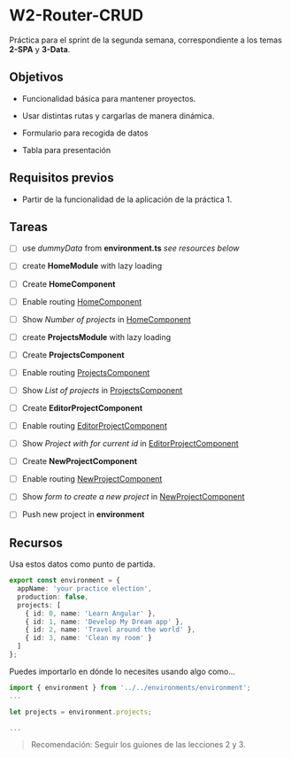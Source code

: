 # W2-Router-CRUD
Práctica para el sprint de la segunda semana, correspondiente a los temas **2-SPA** y **3-Data**.

## Objetivos

- Funcionalidad básica para mantener proyectos.

- Usar distintas rutas y cargarlas de manera dinámica.

- Formulario para recogida de datos

- Tabla para presentación

## Requisitos previos

- Partir de la funcionalidad de la aplicación de la práctica 1.


## Tareas

- [ ] use _dummyData_ from **environment.ts** _see resources below_
- [ ] create **HomeModule** with lazy loading
- [ ] Create **HomeComponent**
- [ ] Enable routing [HomeComponent](/)
- [ ] Show _Number of projects_ in [HomeComponent](/)
- [ ] create **ProjectsModule** with lazy loading
- [ ] Create **ProjectsComponent**
- [ ] Enable routing [ProjectsComponent](/projects)
- [ ] Show _List of projects_ in [ProjectsComponent](/projects)
- [ ] Create **EditorProjectComponent**
- [ ] Enable routing [EditorProjectComponent](/projects/:id)
- [ ] Show _Project with for current id_ in [EditorProjectComponent](/projects/:id)
- [ ] Create **NewProjectComponent**
- [ ] Enable routing [NewProjectComponent](/projects/new)
- [ ] Show _form to create a new project_ in [NewProjectComponent](/projects/new)
- [ ] Push new project in **environment**


## Recursos

Usa estos datos como punto de partida.

```typescript
export const environment = {
  appName: 'your practice election',
  production: false,
  projects: [
    { id: 0, name: 'Learn Angular' },
    { id: 1, name: 'Develop My Dream app' },
    { id: 2, name: 'Travel around the world' },
    { id: 3, name: 'Clean my room' }
  ]
};
```

Puedes importarlo en dónde lo necesites usando algo como...

```typescript
import { environment } from '../../environments/environment';
...

let projects = environment.projects;

...

```

> Recomendación: Seguir los guiones de las lecciones 2 y 3.